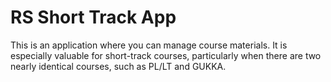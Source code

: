 # RS Short Track App

This is an application where you can manage course materials.
It is especially valuable for short-track courses, particularly when there are two nearly identical courses, such as PL/LT and GUKKA.
